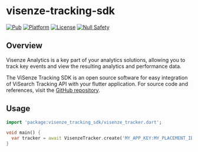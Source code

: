 # visenze-tracking-sdk

[![Pub](https://img.shields.io/pub/v/visenze_tracking_sdk.svg)](https://pub.dev/packages/visenze_tracking_sdk)
[![Platform](https://img.shields.io/badge/Platform-Android_iOS_Web-blue.svg?longCache=true&style=flat-square)]()
[![License](https://img.shields.io/badge/License-MIT-blue.svg)](/LICENSE)
[![Null Safety](https://img.shields.io/badge/-Null%20Safety-blue.svg)]()

## Overview
Visenze Analytics is a key part of your analytics solutions, allowing you to track key events and view the resulting analytics and performance data. 

The ViSenze Tracking SDK is an open source software for easy integration of ViSearch Tracking API with your flutter application. For source code and references, visit the [GitHub repository](https://github.com/visenze/flutter-tracking-sdk).

## Usage

```dart
import 'package:visenze_tracking_sdk/visenze_tracker.dart';

void main() {
  var tracker = await VisenzeTracker.create('MY_APP_KEY:MY_PLACEMENT_ID');
}
```

